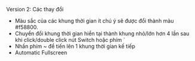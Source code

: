 Version 2: Các thay đổi

- Màu sắc của các khung thời gian ít chú ý sẽ được đổi thành màu #f58800.
- Chuyển đổi khung thời gian hiển tại thành khung nhỏ/lớn hơn 4 lần sau khi click/double click nút Switch hoặc phím   ` 
- Nhấn phím ~ để tiến lên 1 khung thời gian kế tiếp
- Automatic Fullscreen
